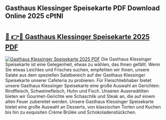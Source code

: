 ## Gasthaus Klessinger Speisekarte PDF Download Online 2025 cPtNI

# <h2><a href="http://gcdp90.nevu.top/?p=Gasthaus+Klessinger+Speisekarte">🔗 👉🔴 Gasthaus Klessinger Speisekarte 2025 PDF</a></h2>

[![Gasthaus Klessinger Speisekarte 2025 PDF](https://i.imgur.com/dBaPXMq.png)](http://gcdp90.nevu.top/?p=Gasthaus+Klessinger+Speisekarte)
Die Gasthaus Klessinger Speisekarte ist eine Gelegenheit, etwas zu wählen, das Ihnen gefällt. Wenn Sie etwas Leichtes und Frisches suchen, empfehlen wir Ihnen, unsere Salate aus dem speziellen Salatbereich auf der Gasthaus Klessinger Speisekarte unserer Cafeteria zu probieren. Für Fleischliebhaber bietet unsere Gasthaus Klessinger Speisekarte eine große Auswahl an Gerichten: Rindfleisch, Schweinefleisch, Huhn und Fisch. Unseren Auserwählten bieten wir Gourmet-Gerichte wie Schaschlik und Steak an, die auf einem alten Feuer zubereitet werden. Unsere Gasthaus Klessinger Speisekarte bietet eine große Auswahl an Desserts, von klassischen Torten und Kuchen bis hin zu exquisiten Crème Brûlée und Schokoladenstückchen.
